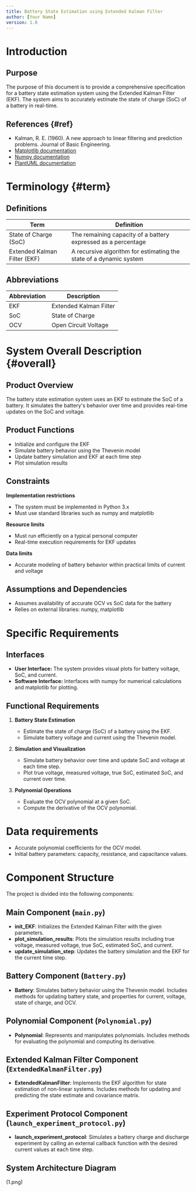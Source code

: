 ```yaml
---
title: Battery State Estimation using Extended Kalman Filter
author: [Your Name]
version: 1.0
---
```


# Introduction

## Purpose
The purpose of this document is to provide a comprehensive specification for a battery state estimation system using the Extended Kalman Filter (EKF). The system aims to accurately estimate the state of charge (SoC) of a battery in real-time.

## References {#ref}
- Kalman, R. E. (1960). A new approach to linear filtering and prediction problems. Journal of Basic Engineering.
- [Matplotlib documentation](https://matplotlib.org/stable/contents.html)
- [Numpy documentation](https://numpy.org/doc/stable/)
- [PlantUML documentation](https://plantuml.com/)

# Terminology {#term}

## Definitions

| Term                    | Definition                                                |
|-------------------------|------------------------------------------------------------|
| State of Charge (SoC)   | The remaining capacity of a battery expressed as a percentage|
| Extended Kalman Filter (EKF) | A recursive algorithm for estimating the state of a dynamic system|

## Abbreviations

| Abbreviation | Description |
|--------------|-------------|
| EKF          | Extended Kalman Filter |
| SoC          | State of Charge        |
| OCV          | Open Circuit Voltage   |

# System Overall Description {#overall}

## Product Overview
The battery state estimation system uses an EKF to estimate the SoC of a battery. It simulates the battery's behavior over time and provides real-time updates on the SoC and voltage.

## Product Functions
- Initialize and configure the EKF
- Simulate battery behavior using the Thevenin model
- Update battery simulation and EKF at each time step
- Plot simulation results

## Constraints

**Implementation restrictions**
- The system must be implemented in Python 3.x
- Must use standard libraries such as numpy and matplotlib

**Resource limits**
- Must run efficiently on a typical personal computer
- Real-time execution requirements for EKF updates

**Data limits**
- Accurate modeling of battery behavior within practical limits of current and voltage

## Assumptions and Dependencies
- Assumes availability of accurate OCV vs SoC data for the battery
- Relies on external libraries: numpy, matplotlib

# Specific Requirements

## Interfaces

- **User Interface:** The system provides visual plots for battery voltage, SoC, and current.
- **Software Interface:** Interfaces with numpy for numerical calculations and matplotlib for plotting.

## Functional Requirements

1. **Battery State Estimation**
   - Estimate the state of charge (SoC) of a battery using the EKF.
   - Simulate battery voltage and current using the Thevenin model.

2. **Simulation and Visualization**
   - Simulate battery behavior over time and update SoC and voltage at each time step.
   - Plot true voltage, measured voltage, true SoC, estimated SoC, and current over time.

3. **Polynomial Operations**
   - Evaluate the OCV polynomial at a given SoC.
   - Compute the derivative of the OCV polynomial.

# Data requirements
- Accurate polynomial coefficients for the OCV model.
- Initial battery parameters: capacity, resistance, and capacitance values.

# Component Structure

The project is divided into the following components:

## Main Component (`main.py`)
- **init_EKF**: Initializes the Extended Kalman Filter with the given parameters.
- **plot_simulation_results**: Plots the simulation results including true voltage, measured voltage, true SoC, estimated SoC, and current.
- **update_simulation_step**: Updates the battery simulation and the EKF for the current time step.

## Battery Component (`Battery.py`)
- **Battery**: Simulates battery behavior using the Thevenin model. Includes methods for updating battery state, and properties for current, voltage, state of charge, and OCV.

## Polynomial Component (`Polynomial.py`)
- **Polynomial**: Represents and manipulates polynomials. Includes methods for evaluating the polynomial and computing its derivative.

## Extended Kalman Filter Component (`ExtendedKalmanFilter.py`)
- **ExtendedKalmanFilter**: Implements the EKF algorithm for state estimation of non-linear systems. Includes methods for updating and predicting the state estimate and covariance matrix.

## Experiment Protocol Component (`launch_experiment_protocol.py`)
- **launch_experiment_protocol**: Simulates a battery charge and discharge experiment by calling an external callback function with the desired current values at each time step.

## System Architecture Diagram
(1.png)

